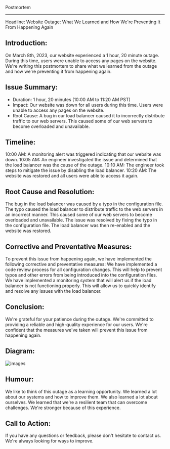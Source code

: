Postmortem
_______________________________

Headline: Website Outage: What We Learned and How We're Preventing It From Happening Again

Introduction:
----------------

On March 8th, 2023, our website experienced a 1 hour, 20 minute outage. During this time, users were unable to access any pages on the website. We're writing this postmortem to share what we learned from the outage and how we're preventing it from happening again.

Issue Summary:
-------------------

 - Duration: 1 hour, 20 minutes (10:00 AM to 11:20 AM PST)
 - Impact: Our website was down for all users during this time. Users were unable to access any pages on the website.
 - Root Cause: A bug in our load balancer caused it to incorrectly distribute traffic to our web servers. This caused some  of our web servers to become overloaded and unavailable.
 
Timeline:
--------------

10:00 AM: A monitoring alert was triggered indicating that our website was down.
10:05 AM: An engineer investigated the issue and determined that the load balancer was the cause of the outage.
10:10 AM: The engineer took steps to mitigate the issue by disabling the load balancer.
10:20 AM: The website was restored and all users were able to access it again.

Root Cause and Resolution:
----------------------------
The bug in the load balancer was caused by a typo in the configuration file. The typo caused the load balancer to distribute traffic to the web servers in an incorrect manner. This caused some of our web servers to become overloaded and unavailable.
The issue was resolved by fixing the typo in the configuration file. The load balancer was then re-enabled and the website was restored.

Corrective and Preventative Measures:
--------------------------------------
To prevent this issue from happening again, we have implemented the following corrective and preventative measures:
We have implemented a code review process for all configuration changes. This will help to prevent typos and other errors from being introduced into the configuration files.
We have implemented a monitoring system that will alert us if the load balancer is not functioning properly. This will allow us to quickly identify and resolve any issues with the load balancer.

Conclusion:
-------------
We're grateful for your patience during the outage. We're committed to providing a reliable and high-quality experience for our users. We're confident that the measures we've taken will prevent this issue from happening again.

Diagram:
---------
![images](https://github.com/Sphamandla-code/alx-system_engineering-devops/assets/65688263/9f24e71a-4b8f-4f2c-bf06-18269ed72c31)

Humour:
--------
We like to think of this outage as a learning opportunity. We learned a lot about our systems and how to improve them. We also learned a lot about ourselves. We learned that we're a resilient team that can overcome challenges. We're stronger because of this experience.

Call to Action:
---------------
If you have any questions or feedback, please don't hesitate to contact us. We're always looking for ways to improve.

